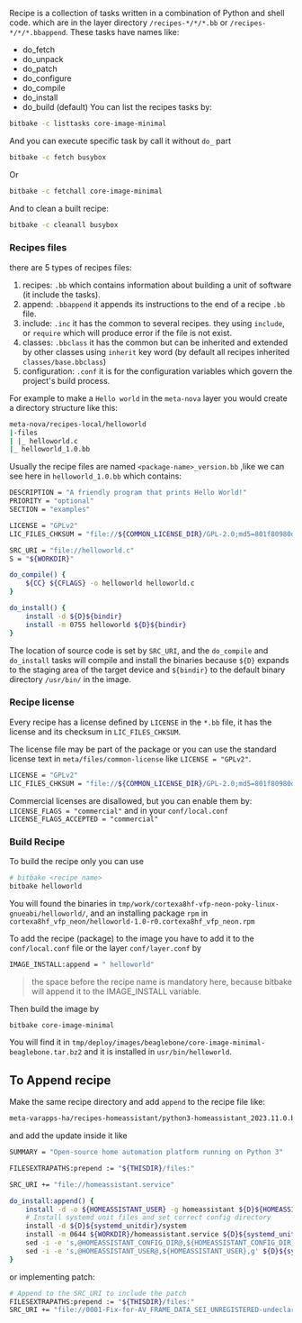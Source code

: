 Recipe is a collection of tasks written in a combination of Python and shell code.
which are in the layer directory `/recipes-*/*/*.bb` or `/recipes-*/*/*.bbappend`.
These tasks have names like: 
- do_fetch
- do_unpack
- do_patch
- do_configure
- do_compile
- do_install
- do_build (default)
You can list the recipes tasks by:
``` bash
bitbake -c listtasks core-image-minimal
```
And you can execute specific task by call it without `do_` part
``` bash
bitbake -c fetch busybox
```
Or 
``` bash
bitbake -c fetchall core-image-minimal
```
And to clean a built recipe:
``` bash
bitbake -c cleanall busybox
```
### Recipes files
there are 5 types of recipes files:
1. recipes: `.bb` which contains information about building a unit of software (it include the tasks).
2. append: `.bbappend` it appends its instructions to the end of a recipe `.bb` file.
3. include: `.inc` it has the common to several recipes. they using `include`, or `require` which will produce error if the file is not exist.
4. classes: `.bbclass` it has the common but can be inherited and extended by other classes using `inherit` key word (by default all recipes inherited `classes/base.bbclass`)
5. configuration: `.conf` it is for the configuration variables which govern the project's build process. 

For example to make a `Hello world` in the `meta-nova` layer you would create a directory structure like this:
``` bash
meta-nova/recipes-local/helloworld
|-files
| |_ helloworld.c
|_ helloworld_1.0.bb
```
Usually the recipe files are named `<package-name>_version.bb` ,like we can see here in `helloworld_1.0.bb` which contains:
``` bash
DESCRIPTION = "A friendly program that prints Hello World!"
PRIORITY = "optional"
SECTION = "examples"

LICENSE = "GPLv2"
LIC_FILES_CHKSUM = "file://${COMMON_LICENSE_DIR}/GPL-2.0;md5=801f80980d171dd6425610833a22dbe6"

SRC_URI = "file://helloworld.c"
S = "${WORKDIR}"

do_compile() {
	${CC} ${CFLAGS} -o helloworld helloworld.c
}

do_install() {
	install -d ${D}${bindir}
	install -m 0755 helloworld ${D}${bindir}
}
```
The location of source code is set by `SRC_URI`, and the `do_compile` and `do_install` tasks will compile and install the binaries because `${D}` expands to the staging area of the target device and `${bindir}` to the default binary directory `/usr/bin/` in the image.

### Recipe license
Every recipe has a license defined by `LICENSE` in the `*.bb` file, it has the license and its checksum in `LIC_FILES_CHKSUM`.

The license file may be part of the package or you can use the standard license text in `meta/files/common-license` like `LICENSE = "GPLv2"`.
``` bash
LICENSE = "GPLv2"
LIC_FILES_CHKSUM = "file://${COMMON_LICENSE_DIR}/GPL-2.0;md5=801f80980d171dd6425610833a22dbe6"
```

Commercial licenses are disallowed, but you can enable them by:
`LICENSE_FLAGS = "commercial"`
and in your `conf/local.conf`
`LICENSE_FLAGS_ACCEPTED = "commercial"`

### Build Recipe
To build the recipe only you can use
``` bash
# bitbake <recipe_name>
bitbake helloworld
```
You will found the binaries in `tmp/work/cortexa8hf-vfp-neon-poky-linux-gnueabi/helloworld/`, and an installing package `rpm` in `cortexa8hf_vfp_neon/helloworld-1.0-r0.cortexa8hf_vfp_neon.rpm`

To add the recipe (package) to the image you have to add it to the `conf/local.conf` file or the layer `conf/layer.conf` by
``` bash
IMAGE_INSTALL:append = " helloworld"
```
> the space before the recipe name is mandatory here, because bitbake will append it to the IMAGE_INSTALL variable.

Then build the image by
``` bash
bitbake core-image-minimal
```
You will find it in `tmp/deploy/images/beaglebone/core-image-minimal-beaglebone.tar.bz2` and it is installed in `usr/bin/helloworld`.


## To Append recipe
Make the same recipe directory and add `append` to the recipe file
like:
``` bash
meta-varapps-ha/recipes-homeassistant/python3-homeassistant_2023.11.0.bbappend
```

and add the update inside it like
``` bash
SUMMARY = "Open-source home automation platform running on Python 3"

FILESEXTRAPATHS:prepend := "${THISDIR}/files:"

SRC_URI += "file://homeassistant.service"

do_install:append() {
	install -d -o ${HOMEASSISTANT_USER} -g homeassistant ${D}${HOMEASSISTANT_CONFIG_DIR}
    # Install systemd unit files and set correct config directory
    install -d ${D}${systemd_unitdir}/system
    install -m 0644 ${WORKDIR}/homeassistant.service ${D}${systemd_unitdir}/system
    sed -i -e 's,@HOMEASSISTANT_CONFIG_DIR@,${HOMEASSISTANT_CONFIG_DIR},g' ${D}${systemd_unitdir}/system/homeassistant.service
    sed -i -e 's,@HOMEASSISTANT_USER@,${HOMEASSISTANT_USER},g' ${D}${systemd_unitdir}/system/homeassistant.service
}
```


or implementing patch:
``` bash
# Append to the SRC_URI to include the patch
FILESEXTRAPATHS:prepend := "${THISDIR}/files:"
SRC_URI += "file://0001-Fix-for-AV_FRAME_DATA_SEI_UNREGISTERED-undeclared-issue.patch"
```